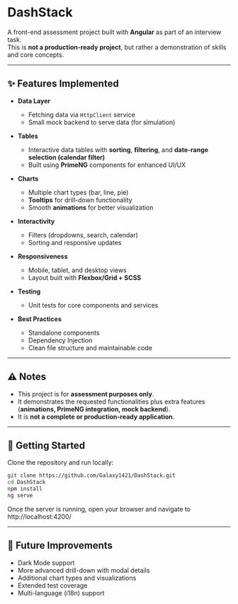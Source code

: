 # DashStack

A front-end assessment project built with **Angular** as part of an interview task.  
This is **not a production-ready project**, but rather a demonstration of skills and core concepts.

---

## ✨ Features Implemented
- **Data Layer**
  - Fetching data via `HttpClient` service
  - Small mock backend to serve data (for simulation)

- **Tables**
  - Interactive data tables with **sorting**, **filtering**, and **date-range selection (calendar filter)**
  - Built using **PrimeNG** components for enhanced UI/UX

- **Charts**
  - Multiple chart types (bar, line, pie)
  - **Tooltips** for drill-down functionality
  - Smooth **animations** for better visualization

- **Interactivity**
  - Filters (dropdowns, search, calendar)
  - Sorting and responsive updates

- **Responsiveness**
  - Mobile, tablet, and desktop views
  - Layout built with **Flexbox/Grid + SCSS**

- **Testing**
  - Unit tests for core components and services

- **Best Practices**
  - Standalone components
  - Dependency Injection
  - Clean file structure and maintainable code

---

## ⚠️ Notes
- This project is for **assessment purposes only**.  
- It demonstrates the requested functionalities plus extra features (**animations, PrimeNG integration, mock backend**).  
- It is **not a complete or production-ready application**.

---

## 🚀 Getting Started
Clone the repository and run locally:

```bash
git clone https://github.com/Galaxy1421/DashStack.git
cd DashStack
npm install
ng serve
```
Once the server is running, open your browser and navigate to http://localhost:4200/  


---


## 🔮 Future Improvements

- Dark Mode support
- More advanced drill-down with modal details
- Additional chart types and visualizations
- Extended test coverage
- Multi-language (i18n) support